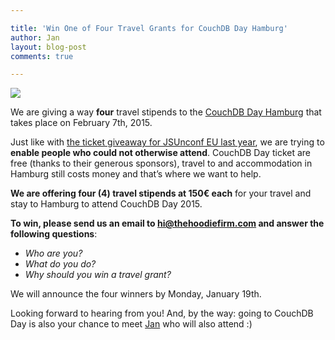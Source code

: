 ```yaml
---

title: 'Win One of Four Travel Grants for CouchDB Day Hamburg'
author: Jan
layout: blog-post
comments: true

---
```


![](http://day.couchdb.org/images/couchdb_day_hamburg.png)

We are giving a way **four** travel stipends to the [CouchDB Day Hamburg](http://day.couchdb.org "CouchDB Day 2015 in Hamburg") that takes place on February 7th, 2015.

Just like with [the ticket giveaway for JSUnconf EU last year](http://hood.ie/blog/team-hoodie-gives-away-two-tickets-for-jsunconf-eu.html), we are trying to **enable people who could not otherwise attend**. CouchDB Day ticket are free (thanks to their generous sponsors), travel to and accommodation in Hamburg still costs money and that’s where we want to help.

**We are offering four (4) travel stipends at 150€ each** for your travel and stay to Hamburg to attend CouchDB Day 2015.

**To win, please send us an email to [hi@thehoodiefirm.com](mailto:&#x68;&#x69;&#x40;&#x74;&#x68;&#x65;&#x68;&#x6F;&#x6F;&#x64;&#x69;&#x65;&#x66;&#x69;&#x72;&#x6D;&#x2E;&#x63;&#x6F;&#x6D;) and answer the following questions**:

- *Who are you?*
- *What do you do?*
- *Why should you win a travel grant?*

We will announce the four winners by Monday, January 19th.

Looking forward to hearing from you! And, by the way: going to CouchDB Day is also your chance to meet <a href="https://twitter.com/janl">Jan</a> who will also attend :)
